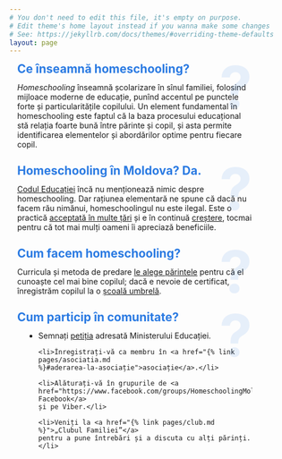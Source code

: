 ```yaml
---
# You don't need to edit this file, it's empty on purpose.
# Edit theme's home layout instead if you wanna make some changes
# See: https://jekyllrb.com/docs/themes/#overriding-theme-defaults
layout: page
---
```


<style>
.post-header {
  display: none;
}

section.blurb {
  margin: 2em 1em 1em;
  max-width: 30em;
  position: relative;
}

section.blurb h2:before {
  content: "?";
  position: absolute;
  right: 0;
  margin-top: -0.1em;
  font-size: 5em;
  font-weight: bold;
  opacity: 0.1;
  line-height: 1;
  pointer-events: none;
}

section.blurb:first-of-type {
  margin-top: 0;
}

section.blurb h2 {
  margin: 0 0 0.25em 0;
  line-height: 1;
  color: #2a7ae2;
}
</style>

<section class="blurb">
  <h2>Ce înseamnă homeschooling?</h2>

  <p><dfn>Homeschooling</dfn> înseamnă școlarizare în sînul familiei, folosind
  mijloace moderne de educație, punînd accentul pe punctele forte și
  particularitățile copilului. Un element fundamental în homeschooling este
  faptul că la baza procesului educațional stă relația foarte bună între
  părinte și copil, și asta permite identificarea elementelor și abordărilor optime
  pentru fiecare copil.</p>
</section>

<section class="blurb">
  <h2>Homeschooling în Moldova? Da.</h2>

  <p><a href="http://lex.justice.md/md/355156/" target="_blank">Codul
  Educației</a> încă nu menționează nimic despre homeschooling. Dar rațiunea
  elementară ne spune că dacă nu facem rău nimănui, homeschoolingul nu este
  ilegal. Este o practică <a href="https://publications.europa.eu/s/kgMm"
  target="_blank">acceptată în multe țări</a> și e în continuă <a
  href="https://en.wikipedia.org/wiki/Homeschooling_international_status_and_statistics"
  target="_blank" >creștere</a>, tocmai pentru că tot mai mulți oameni îi
  apreciază beneficiile.</p>
</section>

<section class="blurb">
  <h2>Cum facem homeschooling?</h2>

  <p>Curricula și metoda de predare <a href="{% link pages/resurse.md %}">le
  alege părintele</a> pentru că el cunoaște cel mai bine copilul; dacă e nevoie
  de certificat, înregistrăm copilul la o <a href="{% link pages/resurse.md
  %}/#școli-online">școală umbrelă</a>.</p>
</section>

<section class="blurb">
  <h2>Cum particip în comunitate?</h2>

  <ul style="margin-left: 1em">
    <li>Semnați <a href="{% link pages/petitie.md %}">petiția</a> adresată
    Ministerului Educației.</li>

    <li>Înregistrați-vă ca membru în <a href="{% link pages/asociatia.md
    %}#aderarea-la-asociație">asociație</a>.</li>

    <li>Alăturați-vă în grupurile de <a
    href="https://www.facebook.com/groups/HomeschoolingMoldova/">pe Facebook</a>
    și pe Viber.</li>

    <li>Veniți la <a href="{% link pages/club.md %}">„Clubul Familiei”</a>
    pentru a pune întrebări și a discuta cu alți părinți.</li>
  </ul>
</section>
